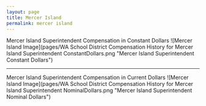 ```yaml
---
layout: page
title: Mercer Island
permalink: mercer island
---
```



Mercer Island Superintendent Compensation in Constant Dollars
![Mercer Island Image](pages/WA School District Compensation History for Mercer Island Superintendent ConstantDollars.png "Mercer Island Superintendent Constant Dollars")
___

Mercer Island Superintendent Compensation in Current Dollars
![Mercer Island Image](pages/WA School District Compensation History for Mercer Island Superintendent NominalDollars.png "Mercer Island Superintendent Nominal Dollars")